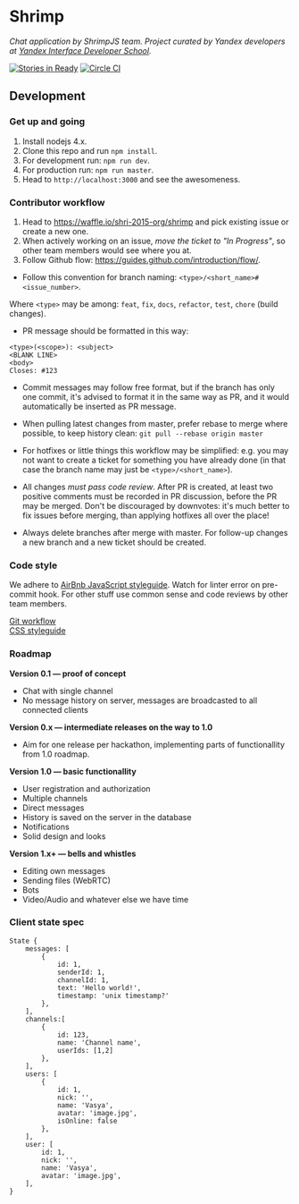 # Shrimp
_Chat application by ShrimpJS team. Project curated by Yandex developers at [Yandex Interface Developer School](https://academy.yandex.ru/events/shri/)._

[![Stories in Ready](https://badge.waffle.io/shri-2015-org/shrimp.png?label=ready&title=Ready)](https://waffle.io/shri-2015-org/shrimp)
[![Circle CI](https://circleci.com/gh/shri-2015-org/shrimp/tree/master.svg?style=svg)](https://circleci.com/gh/shri-2015-org/shrimp/tree/master)

## Development

### Get up and going

1. Install nodejs 4.x.
2. Clone this repo and run `npm install`.
3. For development run: `npm run dev`.
4. For production run: `npm run master`.
5. Head to `http://localhost:3000` and see the awesomeness.

### Contributor workflow

1. Head to https://waffle.io/shri-2015-org/shrimp and pick existing issue or create a new one.
2. When actively working on an issue, *move the ticket to "In Progress"*, so other team members would see where you at.
3. Follow Github flow: https://guides.github.com/introduction/flow/.

* Follow this convention for branch naming: `<type>/<short_name>#<issue_number>`.

Where `<type>` may be among: `feat`, `fix`, `docs`, `refactor`, `test`, `chore` (build changes).

* PR message should be formatted in this way:

```
<type>(<scope>): <subject>
<BLANK LINE>
<body>
Closes: #123
```

* Commit messages may follow free format, but if the branch has only one commit, it's advised to format it in the same way as PR, and it would automatically be inserted as PR message.

* When pulling latest changes from master, prefer rebase to merge where possible, to keep history clean: `git pull --rebase origin master`

* For hotfixes or little things this workflow may be simplified: e.g. you may not want to create a ticket for something you have already done (in that case the branch name may just be `<type>/<short_name>`).

* All changes *must pass code review*. After PR is created, at least two positive comments must be recorded in PR discussion, before the PR may be merged. Don't be discouraged by downvotes: it's much better to fix issues before merging, than applying hotfixes all over the place!

* Always delete branches after merge with master. For follow-up changes a new branch and a new ticket should be created.

### Code style

We adhere to [AirBnb JavaScript styleguide](https://github.com/airbnb/javascript). Watch for linter error on pre-commit hook. For other stuff use common sense and code reviews by other team members.

[Git workflow](https://github.com/CSSSR/sputnik/blob/master/Git.md)  
[CSS styleguide](https://github.com/CSSSR/sputnik/blob/master/CSS.md)


### Roadmap

**Version 0.1 — proof of concept**

* Chat with single channel
* No message history on server, messages are broadcasted to all connected clients

**Version 0.x — intermediate releases on the way to 1.0**

* Aim for one release per hackathon, implementing parts of functionallity from 1.0 roadmap.

**Version 1.0 — basic functionallity**

* User registration and authorization
* Multiple channels
* Direct messages
* History is saved on the server in the database
* Notifications
* Solid design and looks

**Version 1.x+ — bells and whistles**

* Editing own messages
* Sending files (WebRTC)
* Bots
* Video/Audio and whatever else we have time

### Client state spec

```
State {
	messages: [
		{
			id: 1,
			senderId: 1,
			channelId: 1,
			text: 'Hello world!',
			timestamp: 'unix timestamp?'
		},
	],
	channels:[
		{
			id: 123,
			name: 'Channel name',
			userIds: [1,2]
		},
	],
	users: [
		{
			id: 1,
			nick: '',
			name: 'Vasya',
			avatar: 'image.jpg',
			isOnline: false
		},
	],
	user: [
		id: 1,
		nick: '',
		name: 'Vasya',
		avatar: 'image.jpg',
	],
}
```
